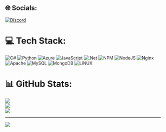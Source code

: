 
## 🌐 Socials:
[![Discord](https://img.shields.io/badge/Discord-%237289DA.svg?logo=discord&logoColor=white)](https://discord.gg/VQa78KAahx)

# 💻 Tech Stack:
![C#](https://img.shields.io/badge/c%23-%23239120.svg?style=flat-square&logo=c-sharp&logoColor=white) ![Python](https://img.shields.io/badge/python-3670A0?style=flat-square&logo=python&logoColor=ffdd54) ![Azure](https://img.shields.io/badge/azure-%230072C6.svg?style=flat-square&logo=azure-devops&logoColor=white) ![JavaScript](https://img.shields.io/badge/javascript-%23323330.svg?style=flat-square&logo=javascript&logoColor=%23F7DF1E) ![.Net](https://img.shields.io/badge/.NET-5C2D91?style=flat-square&logo=.net&logoColor=white) ![NPM](https://img.shields.io/badge/NPM-%23000000.svg?style=flat-square&logo=npm&logoColor=white) ![NodeJS](https://img.shields.io/badge/node.js-6DA55F?style=flat-square&logo=node.js&logoColor=white) ![Nginx](https://img.shields.io/badge/nginx-%23009639.svg?style=flat-square&logo=nginx&logoColor=white) ![Apache](https://img.shields.io/badge/apache-%23D42029.svg?style=flat-square&logo=apache&logoColor=white) ![MySQL](https://img.shields.io/badge/mysql-%2300f.svg?style=flat-square&logo=mysql&logoColor=white) ![MongoDB](https://img.shields.io/badge/MongoDB-%234ea94b.svg?style=flat-square&logo=mongodb&logoColor=white) ![LINUX](https://img.shields.io/badge/Linux-FCC624?style=flat-square&logo=linux&logoColor=black)
# 📊 GitHub Stats:
![](https://github-readme-stats.vercel.app/api?username=Chrisstheg&theme=tokyonight&hide_border=false&include_all_commits=false&count_private=false)<br/>
![](https://github-readme-streak-stats.herokuapp.com/?user=Chrisstheg&theme=tokyonight&hide_border=false)<br/>
![](https://github-readme-stats.vercel.app/api/top-langs/?username=Chrisstheg&theme=tokyonight&hide_border=false&include_all_commits=false&count_private=false&layout=compact)

---
[![](https://visitcount.itsvg.in/api?id=Chrisstheg&icon=2&color=2)](https://visitcount.itsvg.in)
<!-- Proudly created with GPRM ( https://gprm.itsvg.in ) -->
